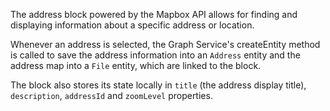 The address block powered by the Mapbox API allows for finding and displaying information about a specific address or location.

Whenever an address is selected, the Graph Service's createEntity method is called to save the address information into an `Address` entity and the address map into a `File` entity, which are linked to the block.

The block also stores its state locally in `title` (the address display title), `description`, `addressId` and `zoomLevel` properties.
